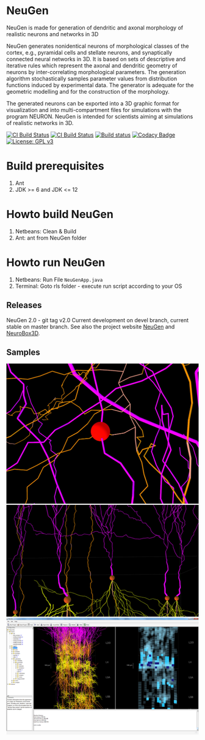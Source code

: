 # NeuGen
NeuGen is made for generation of dendritic and axonal morphology of realistic neurons and networks in 3D

NeuGen generates nonidentical neurons of morphological classes of the cortex, e.g., pyramidal cells and stellate neurons, and synaptically connected neural networks in 3D. It is based on sets of descriptive and iterative rules which represent the axonal and dendritic geometry of neurons by inter-correlating morphological parameters. The generation algorithm stochastically samples parameter values from distribution functions induced by experimental data. The generator is adequate for the geometric modelling and for the construction of the morphology.

The generated neurons can be exported into a 3D graphic format for visualization and into multi-compartment files for simulations with the program NEURON. NeuGen is intended for scientists aiming at simulations of realistic networks in 3D.

[![CI Build Status](https://travis-ci.org/NeuroBox3D/NeuGen.svg?branch=master)](https://travis-ci.org/NeuroBox3D/NeuGen)
[![CI Build Status](https://travis-ci.org/NeuroBox3D/NeuGen.svg?branch=devel)](https://travis-ci.org/NeuroBox3D/NeuGen)
[![Build status](https://ci.appveyor.com/api/projects/status/ovyhr78ydpolbjfc?svg=true)](https://ci.appveyor.com/project/stephanmg/neugen)
[![Codacy Badge](https://api.codacy.com/project/badge/grade/b3714ff664c1490893efdf05afb52027)](https://www.codacy.com/app/stephan_5/NeuGen)
[![License: GPL v3](https://img.shields.io/badge/License-GPLv3-blue.svg)](https://www.gnu.org/licenses/gpl-3.0)

# Build prerequisites
1. Ant
2. JDK >= 6 and JDK <= 12

# Howto build NeuGen
1. Netbeans: Clean & Build
2. Ant: ant from NeuGen folder

# Howto run NeuGen
1. Netbeans: Run File ```NeuGenApp.java```
2. Terminal: Goto rls folder - execute run script according to your OS

## Releases
NeuGen 2.0 - git tag v2.0
Current development on devel branch, current stable on master branch. See also the project website [NeuGen](http://www.neugen.org) and [NeuroBox3D](http://neurobox.eu).

## Samples
![](/resources/img/synapse.jpg)
![](/resources/img/soma.jpg)
![](/resources/img/neugen.jpg)

